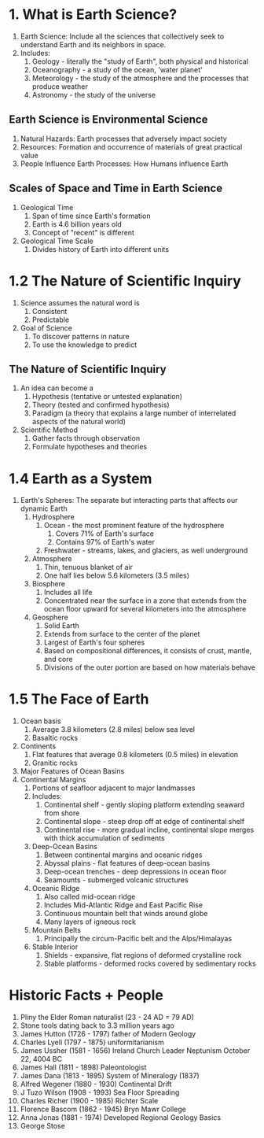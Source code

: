 # 1. What is Earth Science?
1. Earth Science: Include all the sciences that collectively seek to understand Earth and its neighbors in space.
2. Includes:
	1. Geology - literally the "study of Earth", both physical and historical
	2. Oceanography - a study of the ocean, 'water planet'
	3. Meteorology - the study of the atmosphere and the processes that produce weather
	4. Astronomy - the study of the universe
## Earth Science is Environmental Science
1. Natural Hazards: Earth processes that adversely impact society
2. Resources: Formation and occurrence of materials of great practical value
3. People Influence Earth Processes: How Humans influence Earth
## Scales of Space and Time in Earth Science
1. Geological Time
	1. Span of time since Earth's formation
	2. Earth is 4.6 billion years old
	3. Concept of "recent" is different
2. Geological Time Scale
	1. Divides history of Earth into different units 
# 1.2 The Nature of Scientific Inquiry
1. Science assumes the natural word is
	1. Consistent
	2. Predictable
2. Goal of Science
	1. To discover patterns in nature
	2. To use the knowledge to predict
## The Nature of Scientific Inquiry
1. An idea can become a 
	1. Hypothesis (tentative or untested explanation)
	2. Theory (tested and confirmed hypothesis)
	3. Paradigm (a theory that explains a large number of interrelated aspects of the natural world)
2. Scientific Method
	1. Gather facts through observation
	2. Formulate hypotheses and theories
# 1.4 Earth as a System
1. Earth's Spheres: The separate but interacting parts that affects our dynamic Earth
	1. Hydrosphere
		1. Ocean - the most prominent feature of the hydrosphere
			1. Covers 71% of Earth's surface
			2. Contains 97% of Earth's water
		2. Freshwater - streams, lakes, and glaciers, as well underground
	2. Atmosphere
		1. Thin, tenuous blanket of air
		2. One half lies below 5.6 kilometers (3.5 miles)
	3. Biosphere
		1. Includes all life
		2. Concentrated near the surface in a zone that extends from the ocean floor upward for several kilometers into the atmosphere
	4. Geosphere
		1. Solid Earth
		2. Extends from surface to the center of the planet
		3. Largest of Earth's four spheres
		4. Based on compositional differences, it consists of crust, mantle, and core
		5. Divisions of the outer portion are based on how materials behave
# 1.5 The Face of Earth
1. Ocean basis
	1. Average 3.8 kilometers (2.8 miles) below sea level
	2. Basaltic rocks
2. Continents
	1. Flat features that average 0.8 kilometers (0.5 miles) in elevation
	2. Granitic rocks
3. Major Features of Ocean Basins
4. Continental Margins
	1. Portions of seafloor adjacent to major landmasses
	2. Includes:
		1. Continental shelf - gently sloping platform extending seaward from shore
		2. Continental slope - steep drop off at edge of continental shelf
		3. Continental rise - more gradual incline, continental slope merges with thick accumulation of sediments
	4. Deep-Ocean Basins
		1. Between continental margins and oceanic ridges
		2. Abyssal plains - flat features of deep-ocean basins
		3. Deep-ocean trenches - deep depressions in ocean floor
		4. Seamounts - submerged volcanic structures
	5. Oceanic Ridge  
		1. Also called mid-ocean ridge  
		2. Includes Mid-Atlantic Ridge and East Pacific Rise  
		3. Continuous mountain belt that winds around globe  
		4. Many layers of igneous rock
	6. Mountain Belts  
		1. Principally the circum-Pacific belt and the Alps/Himalayas  
	7. Stable Interior  
		1. Shields - expansive, flat regions of deformed crystalline rock  
		2. Stable platforms - deformed rocks covered by sedimentary rocks
# Historic Facts + People 
1. Pliny the Elder Roman naturalist (23 - 24 AD = 79 AD)
2. Stone tools dating back to 3.3 million years ago
3. James Hutton (1726 - 1797) father of Modern Geology
4. Charles Lyell (1797 - 1875) uniformitarianism
5. James Ussher (1581 - 1656) Ireland Church Leader Neptunism October 22, 4004 BC
6. James Hall (1811 - 1898) Paleontologist
7. James Dana (1813 - 1895) System of Mineralogy (1837)
8. Alfred Wegener (1880 - 1930) Continental Drift
9. J Tuzo Wilson (1908 - 1993) Sea Floor Spreading
10. Charles Richer (1900 - 1985) Richter Scale
11. Florence Bascom (1862 - 1945) Bryn Mawr College
12. Anna Jonas (1881 - 1974) Developed Regional Geology Basics
13. George Stose